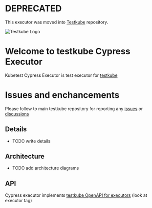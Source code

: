 # DEPRECATED

This executor was moved into [Testkube](https://github.com/kubeshop/testkube/tree/develop/contrib/executor/cypress) repository.

![Testkube Logo](https://raw.githubusercontent.com/kubeshop/testkube/main/assets/testkube-color-gray.png)
                                                           
# Welcome to testkube Cypress Executor

Kubetest Cypress Executor is test executor for [testkube](https://testkube.io)

# Issues and enchancements 

Please follow to main testkube repository for reporting any [issues](https://github.com/kubeshop/testkube/issues) or [discussions](https://github.com/kubeshop/testkube/discussions)

## Details 

- TODO write details

## Architecture

- TODO add architecture diagrams

## API 

Cypress executor implements [testkube OpenAPI for executors](https://kubeshop.github.io/testkube/openapi/#operations-tag-executor) (look at executor tag)
